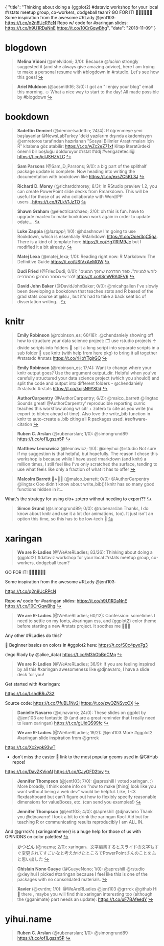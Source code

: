 {
  "title": "Thinking about doing a {ggplot2} #dataviz workshop for your local #rstats meetup group, co-workers, dodgeball team? GO FOR IT! 🤾🏻‍♀️⛹🏿‍♀️ Some inspiration from the awesome #RLady @jent103: https://t.co/q2n8UcRPcN Repo w/ code for #xaringan slides: https://t.co/h9U1RDaNnE https://t.co/10CrGqwBhg",
  "date": "2018-11-09"
}

# blogdown

> **Melina Vidoni** (@melvidoni; 3/0): Because @_lacion_ strongly suggested it (and she always give amazing advice), here I am trying to make a personal resume with #blogdown in #rstudio. Let's see how this goes!  [&#8618;](https://twitter.com/xieyihui/status/1060709355216084992)

<!-- -->


> **Ariel Muldoon** (@aosmith16; 3/0): I got an "I enjoy your blog" email this morning. ☺️ What a nice way to start to the day! All made possible by #blogdown  [&#8618;](https://twitter.com/xieyihui/status/1060538951365156864)

<!-- -->


# bookdown

> **Sadettin Demirel** (@demirelsadettin; 24/4): R öğrenmeye yeni başlayanlar @NewsLabTurkey 'deki yazılarım dışında akademisyen @emretoros tarafından hazırlanan "Sosyal Bilimler Araştırmaları İçin R" kitabına göz atabilir: https://t.co/wZc2eZ71xf  Kitap literatürdeki önemli bir boşluğu dolduruyor #rstat #ddj #verigazeteciliği https://t.co/iclJSHZVLC  [&#8618;](https://twitter.com/xieyihui/status/1060487112938676224)

<!-- -->


> **Sam Parsons** (@Sam_D_Parsons; 9/0): a big part of the splithalf package update is complete. Now heading into writing the documentation with bookdown like https://t.co/exsZC5KL3J  [&#8618;](https://twitter.com/xieyihui/status/1060526085681635328)

<!-- -->


> **Richard D. Morey** (@richarddmorey; 8/3): In RStudio preview 1.2, you can create PowerPoint slide decks from Rmarkdown. This will be useful for those of us who collaborate with Word/PP users...https://t.co/f7LkV1JzTO  [&#8618;](https://twitter.com/xieyihui/status/1060519909246017536)

<!-- -->


> **Shawn Graham** (@electricarchaeo; 2/0): oh this is fun. have to upgrade mactex to make bookdown work again in order to update odate....  [&#8618;](https://twitter.com/xieyihui/status/1060537203003076608)

<!-- -->


> **Luke Zappia** (@_lazappi_; 1/0): @hdashnow I'm going to use Bookdown, which is essentially RMarkdown https://t.co/Ooer3qC5ga. There is a kind of template here https://t.co/Hg7IRIM9Jc but I modified it a bit already.  [&#8618;](https://twitter.com/xieyihui/status/1060682426618245120)

<!-- -->


> **Matej Lexa** (@matej_lexa; 1/0): Reading right now: R Markdown: The Definitive Guide https://t.co/USiVxAeMOW  [&#8618;](https://twitter.com/xieyihui/status/1060458703277752320)

<!-- -->


> **Dudi Fried** (@FriedDudi; 0/0): "לוחש למניות". ספר ההדרכה שהפך המונים לכרישי מסחר מתרוקן מהמדפים! https://t.co/lSmWRA0FV6  [&#8618;](https://twitter.com/xieyihui/status/1060737762419228679)

<!-- -->


> **David John Baker** (@DavidJohnBaker; 0/0): @micahgallen I've slowly been developing a bookdown that teaches stats and R based of the grad stats course at @lsu , but it's had to take a back seat bc of dissertation writing...  [&#8618;](https://twitter.com/xieyihui/status/1060521940803305472)

<!-- -->


# knitr

> **Emily Robinson** (@robinson_es; 60/18): .@chendaniely showing off how to structure your data science project:
🗂 use rstudio projects
➗ divide scripts into folders
📑 split a long script into separate scripts in a sub folder
📖 use knitr (with help from here pkg) to bring it all together
#rstatsdc #rstats https://t.co/rHbYTgjrGQ  [&#8618;](https://twitter.com/xieyihui/status/1060575861945090048)

<!-- -->


> **Emily Robinson** (@robinson_es; 17/4): Want to change where your knitr output goes? Use the argument output_dir. Helpful when you’ve carefully structured your data science project (which you should!) and split the code and output into different folders - @chendaniely #rstatsdc #rstats https://t.co/kojsN9Y80d  [&#8618;](https://twitter.com/xieyihui/status/1060576885682458626)

<!-- -->


> **AuthorCarpentry** (@AuthorCarpentry; 6/2): @malco_barrett @lingtax Sounds great! @AuthorCarpentry’ reproducible reporting curric teaches this workflow along w/ citr + zotero to cite as you write (no export to bibtex ahead of time). Also love the write_bib function in knitr to auto-create a .bib citing all R packages used. #software-citation  [&#8618;](https://twitter.com/xieyihui/status/1060632506595241985)

<!-- -->


> **Ruben C. Arslan** (@rubenarslan; 1/0): @simongrund89 https://t.co/of1Lgszn5P  [&#8618;](https://twitter.com/xieyihui/status/1060503276066652161)

<!-- -->


> **Matthew Leonawicz** (@leonawicz; 1/0): @xieyihui @rstudio Not sure if my suggestion is that helpful, but hopefully. The reason I chose this workshop is because while I have used rmarkdown (and knitr) a million times, I still feel like I've only scratched the surface, tending to use what feels like only a fraction of what it has to offer  [&#8618;](https://twitter.com/xieyihui/status/1060378911165411328)

<!-- -->


> **Malcolm Barrett 🦃+👨‍🎤** (@malco_barrett; 0/0): @AuthorCarpentry @lingtax Ooo didn't know about write_bib()! knitr has so many good functions hidden in it...
>
What's the strategy for using citr+ zotero without needing to export??  [&#8618;](https://twitter.com/xieyihui/status/1060633344705093633)

<!-- -->


> **Simon Grund** (@simongrund89; 0/0): @rubenarslan Thanks, I do know about knitr and use it a lot (for animations, too). It just isn't an option this time, so this has to be low-tech 🙂  [&#8618;](https://twitter.com/xieyihui/status/1060513098212102144)

<!-- -->


# xaringan

> **We are R-Ladies** (@WeAreRLadies; 83/26): Thinking about doing a {ggplot2} #dataviz workshop for your local #rstats meetup group, co-workers, dodgeball team?
>
GO FOR IT! 🤾🏻‍♀️⛹🏿‍♀️
>
Some inspiration from the awesome #RLady @jent103:
>
https://t.co/q2n8UcRPcN
>
Repo w/ code for #xaringan slides:
https://t.co/h9U1RDaNnE https://t.co/10CrGqwBhg  [&#8618;](https://twitter.com/xieyihui/status/1060395909580767232)

<!-- -->


> **We are R-Ladies** (@WeAreRLadies; 60/12): Confession: sometimes I need to settle on my fonts, #xaringan css, and {ggplot2} color theme before starting a new #rstats project. It soothes me 👩🏽‍🎨
>
Any other #RLadies do this?
>
🎨 Beginner basics on colors in #ggplot2 here:
https://t.co/S0c4pyo7g3
>
(lego Rlady by @alice_data) https://t.co/M3hObBnCMp  [&#8618;](https://twitter.com/xieyihui/status/1060386286937219072)

<!-- -->


> **We are R-Ladies** (@WeAreRLadies; 36/9): If you are feeling inspired by all this #xaringan awesomeness like @djnavarro, I have a slide deck for you! 
>
Get started with #xaringan:
>
https://t.co/LshdBRu732
>
Source code:
https://t.co/7fuBL1Nv2l https://t.co/zwQZNSvcOX  [&#8618;](https://twitter.com/xieyihui/status/1060413215568470016)

<!-- -->


> **Danielle Navarro** (@djnavarro; 24/0): These slides on ggplot by @jent103 are fantastic 😍 (and are a great reminder that I really need to learn xaringan) https://t.co/gUldQS99fc  [&#8618;](https://twitter.com/xieyihui/status/1060410134604611584)

<!-- -->


> **We are R-Ladies** (@WeAreRLadies; 19/2): @jent103 More #ggplot2 #xaringan slide inspiration from @grrrck 
>
https://t.co/Xc2ypk93wT
>
+ don't miss the easter 🐣 link to the most popular geoms used in @GitHub repos!
>
https://t.co/DavZKViqAI https://t.co/CJyOFD2tov  [&#8618;](https://twitter.com/xieyihui/status/1060400379425361920)

<!-- -->


> **Jennifer Thompson** (@jent103; 7/0): @apreshill I voted xaringan. :) More broadly, I think some info on "how to make [thing] look like you want without being a web dev" would be helpful. Like, I &lt;3 flexdashboard but can't figure out how to flexibly specify reasonable dimensions for valueBoxes, etc. (can send you examples!)  [&#8618;](https://twitter.com/xieyihui/status/1060570676661309445)

<!-- -->


> **Jennifer Thompson** (@jent103; 4/0): @apreshill @djnavarro Thank you @djnavarro! I took a bit to drink the xaringan Kool-Aid but for teaching R or communicating results reproducibly I am ALL IN.
>
And @grrrck's {xaringanthemer} is a huge help for those of us with OPINIONS on color palettes!  [&#8618;](https://twitter.com/xieyihui/status/1060565069581434880)

<!-- -->


> **かつどん** (@nozma; 2/0): xaringan、文字編集するとスライドの文字もすぐ変更されてすごいなと考えかけたところでPowerPointさんのことをふと思い出した  [&#8618;](https://twitter.com/xieyihui/status/1060508942571204608)

<!-- -->


> **Ghislain Nono Gueye** (@GueyeNono; 1/0): @apreshill @rstudio @xieyihui I picked #xaringan because I feel like this is one of the packages with no consolidated materials.  [&#8618;](https://twitter.com/xieyihui/status/1060527625318383616)

<!-- -->


> **Xavier** (@xvrdm; 1/0): @WeAreRLadies @jent103 @grrrck @github Hi 👋 there , maybe you will find this xaringan interesting too (although the {gganimate} part needs an update): https://t.co/uF7BAfeedY  [&#8618;](https://twitter.com/xieyihui/status/1060421371824607232)

<!-- -->


# yihui.name

> **Ruben C. Arslan** (@rubenarslan; 1/0): @simongrund89 https://t.co/of1Lgszn5P  [&#8618;](https://twitter.com/xieyihui/status/1060503276066652161)

<!-- -->


